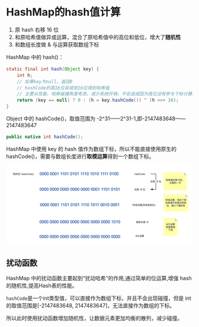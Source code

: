 # HashMap的hash值计算

1. 原 hash 右移 16 位
2. 和原哈希值做异或运算，混合了原哈希值中的高位和低位，增大了**随机性**
3. 和数组长度做 & 与运算获取数组下标

HashMap 中的 hash()：

```java
static final int hash(Object key) {
    int h;
    // 如果key为null，返回0
    // hashCode的高16位异或低16位得到哈希值
    // 主要从性能、哈希碰撞角度考虑，减少系统开销，不会造成因为高位没有参与下标计算从而引起的碰撞。
    return (key == null) ? 0 : (h = key.hashCode()) ^ (h >>> 16);
}
```

Object 中的 hashCode()，取值范围为 -2^31——2^31-1,即-2147483648——2147483647

```java
public native int hashCode();
```

HashMap 中使用 key 的 hash 值作为数组下标，所以不能直接使用原生的 hashCode()，需要与数组长度进行**取模运算**得到一个数组下标。

![image-20230909104454690](image/image-20230909104454690.png)

## 扰动函数

HashMap 中的扰动函数主要起到“扰动哈希”的作用,通过简单的位运算,增强 hash 的随机性,提高Hash表的性能。

`hashCode`是一个int类型值，可以直接作为数组下标，并且不会出现碰撞，但是 int 的取值范围是[-2147483648, 2147483647]，无法直接作为数组的下标。

所以此时使用扰动函数增加随机性，让数据元素更加均衡的散列，减少碰撞。

